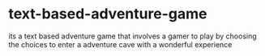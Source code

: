 # text-based-adventure-game
its a text based adventure game that involves a gamer to play by choosing the choices to enter a adventure cave with a wonderful experience
